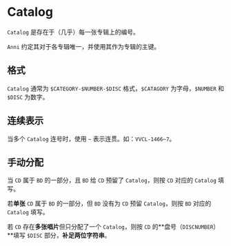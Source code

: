 # Catalog

`Catalog` 是存在于（几乎）每一张专辑上的编号。

`Anni` 约定其对于各专辑唯一，并使用其作为专辑的主键。

## 格式

`Catalog` 通常为 `$CATEGORY-$NUMBER-$DISC` 格式，`$CATAGORY` 为字母，`$NUMBER` 和 `$DISC` 为数字。

## 连续表示

当多个 `Catalog` 连号时，使用 `~` 表示连贯。如：`VVCL-1466~7`。

## 手动分配

当 `CD` 属于 `BD` 的一部分，且 `BD` 给 `CD` 预留了 `Catalog`，则按 `CD` 对应的 `Catalog` 填写。

若**单张** `CD` 属于 `BD` 的一部分，但 `BD` 没有为 `CD` 预留 `Catalog`，则按 `BD` 对应的 `Catalog` 填写。

若 `CD` 存在**多张唱片**但只分配了一个 `Catalog`，则按 `CD` 的**盘号（`DISCNUMBER`）**填写 `$DISC` 部分，**补足两位字符串**。
